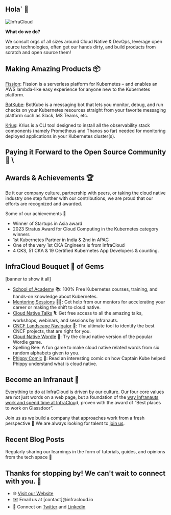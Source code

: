## Hola` 👋

![InfraCloud](https://www.infracloud.io/assets/img/infracloud.svg)

**What do we do?**

We consult orgs of all sizes around Cloud Native & DevOps, leverage open source technologies, often get our hands dirty, and build products from scratch and open source them!


## Making Amazing Products 📦

[Fission](https://github.com/fission/fission/commits?author=vishal-biyani): Fission is a serverless platform for Kubernetes – and enables an AWS lambda-like easy experience for anyone new to the Kubernetes platform.

[BotKube](https://github.com/kubeshop/botkube): BotKube is a messaging bot that lets you monitor, debug, and run checks on your Kubernetes resources straight from your favorite messaging platform such as Slack, MS Teams, etc.

[Krius](https://github.com/infracloudio/krius): Krius is a CLI tool designed to install all the observability stack components (namely Prometheus and Thanos so far) needed for monitoring deployed applications in your Kubernetes cluster(s).


## Paying it Forward to the Open Source Community🤖 \


## Awards & Achievements 🏆

Be it our company culture, partnership with peers, or taking the cloud native industry one step further with our contributions, we are proud that our efforts are recognized and awarded.

Some of our achievements 💪

* Winner of Startups in Asia award
* 2023 Stratus Award for Cloud Computing in the Kubernetes category winners
* 1st Kubernetes Partner in India & 2nd in APAC 
* One of the very 1st CKA Engineers is from InfraCloud
* 4 CKS, 51 CKA & 19 Certified Kubernetes App Developers & counting.

## InfraCloud Bouquet 💐 of Gems

[banner to show it all]



* [School of Academy](https://www.infracloud.io/kubernetes-school/) 📚: 100% Free Kubernetes courses, training, and hands-on knowledge about Kubernetes.
* [Mentoring Sessions](https://www.infracloud.io/career-cloud-native/) 🧑‍🏫: Get help from our mentors for accelerating your career or making the shift to cloud native.
* [Cloud Native Talks](https://www.infracloud.io/cloud-native-talks/) 🎙️: Get free access to all the amazing talks, workshops, webinars, and sessions by Infranauts.
* [CNCF Landscape Navigator](https://www.infracloud.io/landscape-navigator/) 🧭: The ultimate tool to identify the best CNCF projects, that are right for you.
* [Cloud Native Wordle](https://www.infracloud.io/play/cloud-native-wordle/) 🧩: Try the cloud native version of the popular Wordle game.
* Spelling Bee: A fun game to make cloud native related words from six random alphabets given to you.
* [Phippy Comic](https://www.infracloud.io/phippy-cloud-native-transformation/) 📕: Read an interesting comic on how Captain Kube helped Phippy understand what is cloud native.


## Become an Infranaut 🌌

Everything to do at InfraCloud is driven by our culture. Our four core values are not just words on a web page, but a foundation of the [way Infranauts work and spend time at InfraClou](https://www.infracloud.io/the-infracloud-way/)d, proven with the award of “Best places to work on Glassdoor”.

Join us as we build a company that approaches work from a fresh perspective 🌿 We are always looking for talent to [join us](https://www.infracloud.io/careers/).

## Recent Blog Posts

Regularly sharing our learnings in the form of tutorials, guides, and opinions from the tech space 📜

## Thanks for stopping by! We can't wait to connect with you. 🎉

* 🌐 [Visit our Website](https://www.infracloud.io)
* ✉️ Email us at [contact]@infracloud.io
* 📱 Connect on [Twitter](https://twitter.com/infracloudio) and [Linkedin](https://www.linkedin.com/company/infracloudio/)
